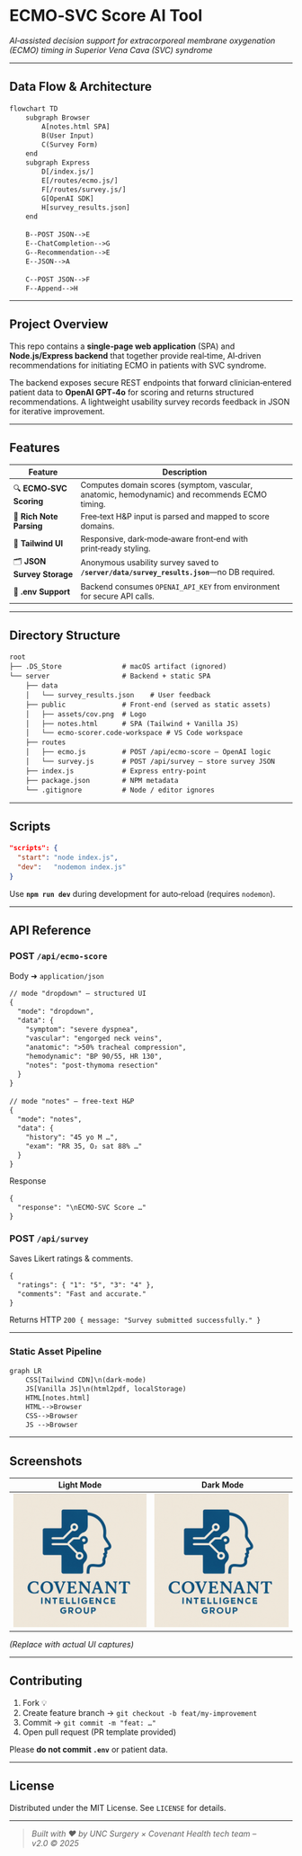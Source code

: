 # ECMO‑SVC Score AI Tool

*AI‑assisted decision support for extracorporeal membrane oxygenation (ECMO) timing in Superior Vena Cava (SVC) syndrome*

---

## Data Flow & Architecture
```mermaid
flowchart TD
    subgraph Browser
        A[notes.html SPA]
        B(User Input)
        C(Survey Form)
    end
    subgraph Express
        D[/index.js/]
        E[/routes/ecmo.js/]
        F[/routes/survey.js/]
        G[OpenAI SDK]
        H[survey_results.json]
    end

    B--POST JSON-->E
    E--ChatCompletion-->G
    G--Recommendation-->E
    E--JSON-->A

    C--POST JSON-->F
    F--Append-->H
```

---

## Project Overview
This repo contains a **single‑page web application** (SPA) and **Node.js/Express backend** that together provide real‑time, AI‑driven recommendations for initiating ECMO in patients with SVC syndrome.

The backend exposes secure REST endpoints that forward clinician‑entered patient data to **OpenAI GPT‑4o** for scoring and returns structured recommendations. A lightweight usability survey records feedback in JSON for iterative improvement.

---

## Features
| Feature | Description |
|---------|-------------|
| 🔍 **ECMO‑SVC Scoring** | Computes domain scores (symptom, vascular, anatomic, hemodynamic) and recommends ECMO timing. |
| 📝 **Rich Note Parsing** | Free‑text H&P input is parsed and mapped to score domains. |
| 🎨 **Tailwind UI** | Responsive, dark‑mode‑aware front‑end with print‑ready styling. |
| 🗂 **JSON Survey Storage** | Anonymous usability survey saved to **`/server/data/survey_results.json`**—no DB required. |
| 🔐 **.env Support** | Backend consumes `OPENAI_API_KEY` from environment for secure API calls. |

---

## Directory Structure
```txt
root
├── .DS_Store               # macOS artifact (ignored)
└── server                  # Backend + static SPA
    ├── data
    │   └── survey_results.json    # User feedback
    ├── public              # Front‑end (served as static assets)
    │   ├── assets/cov.png  # Logo
    │   ├── notes.html      # SPA (Tailwind + Vanilla JS)
    │   └── ecmo-scorer.code-workspace # VS Code workspace
    ├── routes
    │   ├── ecmo.js         # POST /api/ecmo-score – OpenAI logic
    │   └── survey.js       # POST /api/survey – store survey JSON
    ├── index.js            # Express entry‑point
    ├── package.json        # NPM metadata
    └── .gitignore          # Node / editor ignores
```
---

## Scripts
```json
"scripts": {
  "start": "node index.js",
  "dev":   "nodemon index.js"
}
```
Use **`npm run dev`** during development for auto‑reload (requires `nodemon`).

---

## API Reference
### POST `/api/ecmo-score`
Body ➜ `application/json`
```jsonc
// mode "dropdown" – structured UI
{
  "mode": "dropdown",
  "data": {
    "symptom": "severe dyspnea",
    "vascular": "engorged neck veins",
    "anatomic": ">50% tracheal compression",
    "hemodynamic": "BP 90/55, HR 130",
    "notes": "post‑thymoma resection"
  }
}

// mode "notes" – free‑text H&P
{
  "mode": "notes",
  "data": {
    "history": "45 yo M …",
    "exam": "RR 35, O₂ sat 88% …"
  }
}
```
Response
```jsonc
{
  "response": "\nECMO‑SVC Score …"
}
```

### POST `/api/survey`
Saves Likert ratings & comments.
```jsonc
{
  "ratings": { "1": "5", "3": "4" },
  "comments": "Fast and accurate."
}
```
Returns HTTP `200 { message: "Survey submitted successfully." }`

---


### Static Asset Pipeline
```mermaid
graph LR
    CSS[Tailwind CDN]\n(dark‑mode)
    JS[Vanilla JS]\n(html2pdf, localStorage)
    HTML[notes.html]
    HTML-->Browser
    CSS-->Browser
    JS -->Browser
```

---

## Screenshots
| Light Mode | Dark Mode |
|------------|-----------|
| ![light](server/public/assets/cov.png) | ![dark](server/public/assets/cov.png) |

*(Replace with actual UI captures)*

---

## Contributing
1. Fork 💡
2. Create feature branch → `git checkout -b feat/my‑improvement`
3. Commit → `git commit -m "feat: …"`
4. Open pull request (PR template provided)

Please **do not commit `.env`** or patient data.

---

## License
Distributed under the MIT License. See `LICENSE` for details.

---

> *Built with ❤️ by UNC Surgery × Covenant Health tech team – v2.0 © 2025*
